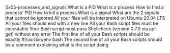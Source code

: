0x05-processes_and_signals
What is a PID
What is a process
How to find a process’ PID
How to kill a process
What is a signal
What are the 2 signals that cannot be ignored
All your files will be interpreted on Ubuntu 20.04 LTS
All your files should end with a new line
All your Bash script files must be executable
Your Bash script must pass Shellcheck (version 0.7.0 via apt-get) without any error
The first line of all your Bash scripts should be exactly #!/usr/bin/env bash
The second line of all your Bash scripts should be a comment explaining what is the script doing

